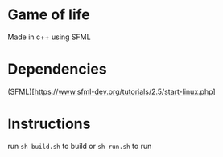 # Game of life
Made in c++ using SFML

# Dependencies
(SFML)[https://www.sfml-dev.org/tutorials/2.5/start-linux.php]

# Instructions
run `sh build.sh` to build or `sh run.sh` to run
